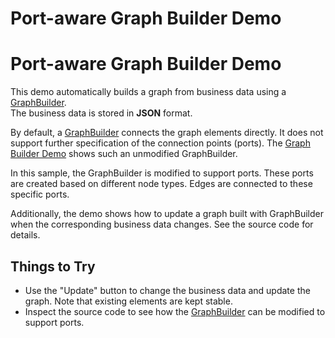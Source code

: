 <!--
 //////////////////////////////////////////////////////////////////////////////
 // @license
 // This file is part of yFiles for HTML 2.6.0.2.
 // Use is subject to license terms.
 //
 // Copyright (c) 2000-2023 by yWorks GmbH, Vor dem Kreuzberg 28,
 // 72070 Tuebingen, Germany. All rights reserved.
 //
 //////////////////////////////////////////////////////////////////////////////
-->
# Port-aware Graph Builder Demo

# Port-aware Graph Builder Demo

This demo automatically builds a graph from business data using a [GraphBuilder](https://docs.yworks.com/yfileshtml/#/api/GraphBuilder).  
The business data is stored in **JSON** format.

By default, a [GraphBuilder](https://docs.yworks.com/yfileshtml/#/dguide/graph_builder-GraphBuilder) connects the graph elements directly. It does not support further specification of the connection points (ports). The [Graph Builder Demo](../../databinding/graphbuilder/) shows such an unmodified GraphBuilder.

In this sample, the GraphBuilder is modified to support ports. These ports are created based on different node types. Edges are connected to these specific ports.

Additionally, the demo shows how to update a graph built with GraphBuilder when the corresponding business data changes. See the source code for details.

## Things to Try

- Use the "Update" button to change the business data and update the graph. Note that existing elements are kept stable.
- Inspect the source code to see how the [GraphBuilder](https://docs.yworks.com/yfileshtml/#/api/GraphBuilder) can be modified to support ports.
